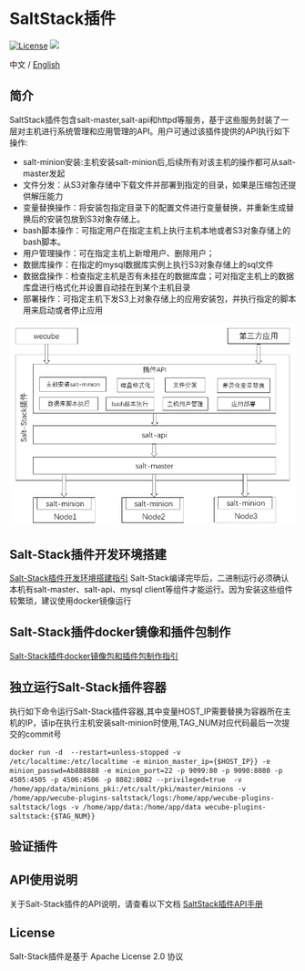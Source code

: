 # SaltStack插件
[![License](https://img.shields.io/badge/License-Apache%202.0-blue.svg)](https://opensource.org/licenses/Apache-2.0)
![](https://img.shields.io/badge/language-golang-orang.svg)
 
中文 / [English](README_EN.md)

## 简介
SaltStack插件包含salt-master,salt-api和httpd等服务，基于这些服务封装了一层对主机进行系统管理和应用管理的API。用户可通过该插件提供的API执行如下操作:
- salt-minion安装:主机安装salt-minion后,后续所有对该主机的操作都可从salt-master发起
- 文件分发：从S3对象存储中下载文件并部署到指定的目录，如果是压缩包还提供解压能力
- 变量替换操作：将安装包指定目录下的配置文件进行变量替换，并重新生成替换后的安装包放到S3对象存储上。
- bash脚本操作：可指定用户在指定主机上执行主机本地或者S3对象存储上的bash脚本。
- 用户管理操作：可在指定主机上新增用户、删除用户；
- 数据库操作：在指定的mysql数据库实例上执行S3对象存储上的sql文件
- 数据盘操作：检查指定主机是否有未挂在的数据库盘；可对指定主机上的数据库盘进行格式化并设置自动挂在到某个主机目录
- 部署操作：可指定主机下发S3上对象存储上的应用安装包，并执行指定的脚本用来启动或者停止应用


<img src="./docs/images/architectrue.png" />

## Salt-Stack插件开发环境搭建
[Salt-Stack插件开发环境搭建指引](docs/compile/wecube-plugins-saltstack_build_dev_env)
Salt-Stack编译完毕后，二进制运行必须确认本机有salt-master、salt-api、mysql client等组件才能运行。因为安装这些组件较繁琐，建议使用docker镜像运行


## Salt-Stack插件docker镜像和插件包制作
[Salt-Stack插件docker镜像包和插件包制作指引](docs/compile/wecube-plugins-saltstack_compile_guide.md)

## 独立运行Salt-Stack插件容器
执行如下命令运行Salt-Stack插件容器,其中变量HOST_IP需要替换为容器所在主机的IP，该ip在执行主机安装salt-minion时使用,TAG_NUM对应代码最后一次提交的commit号

```
docker run -d  --restart=unless-stopped -v /etc/localtime:/etc/localtime -e minion_master_ip={$HOST_IP}} -e minion_passwd=Ab888888 -e minion_port=22 -p 9099:80 -p 9090:8080 -p 4505:4505 -p 4506:4506 -p 8082:8082 --privileged=true  -v /home/app/data/minions_pki:/etc/salt/pki/master/minions -v /home/app/wecube-plugins-saltstack/logs:/home/app/wecube-plugins-saltstack/logs -v /home/app/data:/home/app/data wecube-plugins-saltstack:{$TAG_NUM}}
```

## 验证插件


## API使用说明
关于Salt-Stack插件的API说明，请查看以下文档
[SaltStack插件API手册](docs/api/wecube_plugins_saltstack_api_guide.md)

## License
Salt-Stack插件是基于 Apache License 2.0 协议
